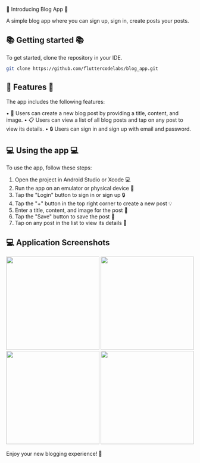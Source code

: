 🎉 Introducing Blog App 🎉

A simple blog app where you can sign up, sign in, create posts your posts.

## 📚 Getting started 📚

To get started, clone the repository in your IDE.

```bash
git clone https://github.com/fluttercodelabs/blog_app.git
```

## 🌟 Features 🌟

The app includes the following features:

• 📄 Users can create a new blog post by providing a title, content, and image.
• 📋 Users can view a list of all blog posts and tap on any post to view its details.
• 🔒 Users can sign in and sign up with email and password.

## 💻 Using the app 💻

To use the app, follow these steps:

1. Open the project in Android Studio or Xcode 💻
2. Run the app on an emulator or physical device 📱
3. Tap the "Login" button to sign in or sign up 🔒
4. Tap the "+" button in the top right corner to create a new post 💡
5. Enter a title, content, and image for the post 📝
6. Tap the "Save" button to save the post 💾
7. Tap on any post in the list to view its details 📄

## 💻 Application Screenshots

<img src="https://github.com/vipinmehra535/blog_app/assets/88340224/64333999-955d-4cef-9e68-19ddb3c1a30e" width="250" />
<DottedBorder
  customColor="#E5E5E5"
  borderType="RRECT"
  radius="10">
  <img src="https://github.com/vipinmehra535/blog_app/assets/88340224/e3d28569-9f36-4531-a6e3-5d08eb03c5d6" width="250" />
</DottedBorder>
<DottedBorder
  customColor="#E5E5E5"
  borderType="RRECT"
  radius="10">
  <img src="https://github.com/vipinmehra535/blog_app/assets/88340224/204c0732-93b8-4b4e-92d1-1c8cf385a7a7" width="250" />
</DottedBorder>
<DottedBorder
  customColor="#E5E5E5"
  borderType="RRECT"
  radius="10">
  <img src="https://github.com/vipinmehra535/blog_app/assets/88340224/5677d3bf-0374-4b93-bfba-ee6e3f8ac541" width="250" />
</DottedBorder>

Enjoy your new blogging experience! 💖
